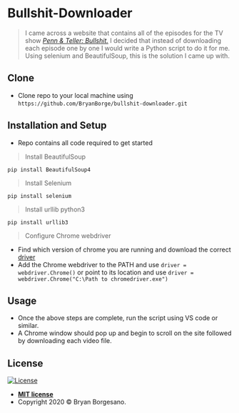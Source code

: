 # Bullshit-Downloader
> I came across a website that contains all of the episodes for the TV show *[Penn & Teller: Bullshit.](https://www.imdb.com/title/tt0346369/)* I decided that instead of downloading each episode one by one I would write a Python script to do it for me. Using selenium and BeautifulSoup, this is the solution I came up with. 


## Clone
- Clone repo to your local machine using `https://github.com/BryanBorge/bullshit-downloader.git`

## Installation and Setup
- Repo contains all code required to get started

> Install BeautifulSoup 
````shell
pip install BeautifulSoup4
````

> Install Selenium 
````shell
pip install selenium
````

> Install urllib python3
````shell
pip install urllib3
````

> Configure Chrome webdriver
- Find which version of chrome you are running and download the correct [driver](https://chromedriver.chromium.org/downloads)
- Add the Chrome webdriver to the PATH and use
  `driver = webdriver.Chrome()` 
  or point to its location and use 
  `driver = webdriver.Chrome("C:\Path to chromedriver.exe")`

## Usage
- Once the above steps are complete, run the script using VS code or similar. 
- A Chrome window should pop up and begin to scroll on the site followed by downloading each video file. 

## License

[![License](http://img.shields.io/:license-mit-blue.svg?style=flat-square)](http://badges.mit-license.org)

- **[MIT license](http://opensource.org/licenses/mit-license.php)**
- Copyright 2020 © Bryan Borgesano.
